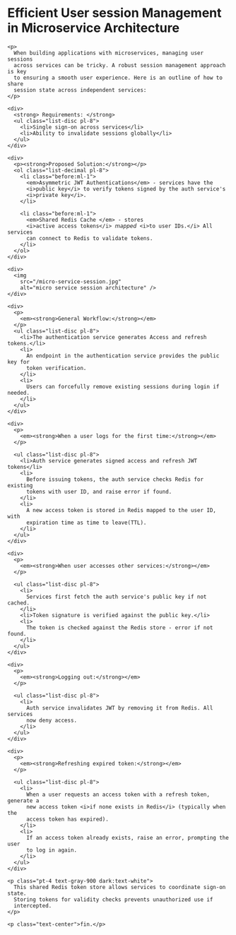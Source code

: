 <div class="flex flex-col gap-4 font-serif">
    <h1 class="text-2xl">
      <strong>
        Efficient User session Management in Microservice Architecture
      </strong>
    </h1>

    <p>
      When building applications with microservices, managing user sessions
      across services can be tricky. A robust session management approach is key
      to ensuring a smooth user experience. Here is an outline of how to share
      session state across independent services:
    </p>

    <div>
      <strong> Requirements: </strong>
      <ul class="list-disc pl-8">
        <li>Single sign-on across services</li>
        <li>Ability to invalidate sessions globally</li>
      </ul>
    </div>

    <div>
      <p><strong>Proposed Solution:</strong></p>
      <ol class="list-decimal pl-8">
        <li class="before:ml-1">
          <em>Asymmetric JWT Authentications</em> - services have the
          <i>public key</i> to verify tokens signed by the auth service's
          <i>private key</i>.
        </li>

        <li class="before:ml-1">
          <em>Shared Redis Cache </em> - stores
          <i>active access tokens</i> 𝘮𝘢𝘱𝘱𝘦𝘥 <i>to user IDs.</i> All services
          can connect to Redis to validate tokens.
        </li>
      </ol>
    </div>

    <div>
      <img
        src="/micro-service-session.jpg"
        alt="micro service session architecture" />
    </div>

    <div>
      <p>
        <em><strong>General Workflow:</strong></em>
      </p>
      <ul class="list-disc pl-8">
        <li>The authentication service generates Access and refresh tokens.</li>
        <li>
          An endpoint in the authentication service provides the public key for
          token verification.
        </li>
        <li>
          Users can forcefully remove existing sessions during login if needed.
        </li>
      </ul>
    </div>

    <div>
      <p>
        <em><strong>When a user logs for the first time:</strong></em>
      </p>

      <ul class="list-disc pl-8">
        <li>Auth service generates signed access and refresh JWT tokens</li>
        <li>
          Before issuing tokens, the auth service checks Redis for existing
          tokens with user ID, and raise error if found.
        </li>
        <li>
          A new access token is stored in Redis mapped to the user ID, with
          expiration time as time to leave(TTL).
        </li>
      </ul>
    </div>

    <div>
      <p>
        <em><strong>When user accesses other services:</strong></em>
      </p>

      <ul class="list-disc pl-8">
        <li>
          Services first fetch the auth service's public key if not cached.
        </li>
        <li>Token signature is verified against the public key.</li>
        <li>
          The token is checked against the Redis store - error if not found.
        </li>
      </ul>
    </div>

    <div>
      <p>
        <em><strong>Logging out:</strong></em>
      </p>

      <ul class="list-disc pl-8">
        <li>
          Auth service invalidates JWT by removing it from Redis. All services
          now deny access.
        </li>
      </ul>
    </div>

    <div>
      <p>
        <em><strong>Refreshing expired token:</strong></em>
      </p>

      <ul class="list-disc pl-8">
        <li>
          When a user requests an access token with a refresh token, generate a
          new access token <i>if none exists in Redis</i> (typically when the
          access token has expired).
        </li>
        <li>
          If an access token already exists, raise an error, prompting the user
          to log in again.
        </li>
      </ul>
    </div>

    <p class="pt-4 text-gray-900 dark:text-white">
      This shared Redis token store allows services to coordinate sign-on state.
      Storing tokens for validity checks prevents unauthorized use if
      intercepted.
    </p>

    <p class="text-center">fin.</p>
  </div>
